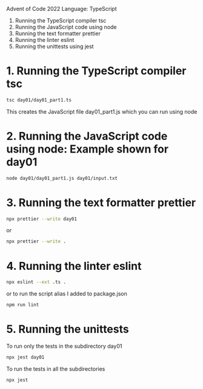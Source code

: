 Advent of Code 2022
Language: TypeScript

1. Running the TypeScript compiler tsc
2. Running the JavaScript code using node
3. Running the text formatter prettier
4. Running the linter eslint
5. Running the unittests using jest

# 1. Running the TypeScript compiler tsc

```bash
tsc day01/day01_part1.ts
```

This creates the JavaScript file day01_part1.js which you can run using node

# 2. Running the JavaScript code using node: Example shown for day01

```bash
node day01/day01_part1.js day01/input.txt
```

# 3. Running the text formatter prettier

```bash
npx prettier --write day01
```

or

```bash
npx prettier --write .
```

# 4. Running the linter eslint

```bash
npx eslint --ext .ts .
```

or to run the script alias I added to package.json

```bash
npm run lint
```

# 5. Running the unittests

To run only the tests in the subdirectory day01

```bash
npx jest day01
```

To run the tests in all the subdirectories

```bash
npx jest
```
